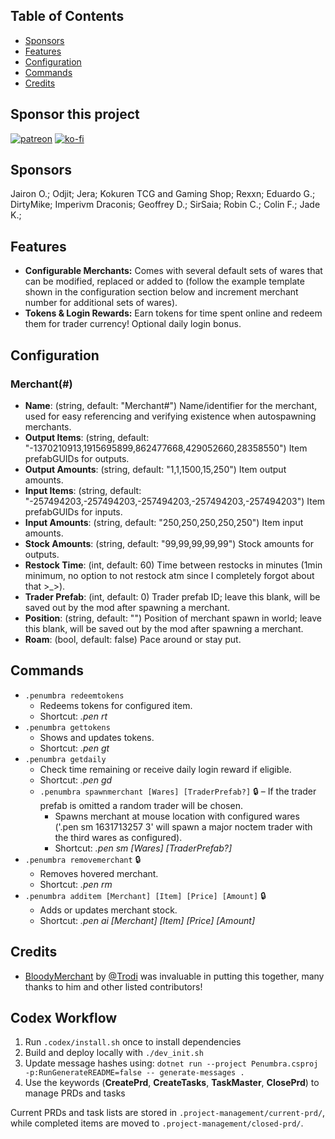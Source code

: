## Table of Contents

- [Sponsors](#sponsors)
- [Features](#features)
- [Configuration](#configuration)
- [Commands](#commands)
- [Credits](#credits)

## Sponsor this project

[![patreon](https://i.imgur.com/u6aAqeL.png)](https://www.patreon.com/join/4865914)  [![ko-fi](https://ko-fi.com/img/githubbutton_sm.svg)](https://ko-fi.com/zfolmt)

## Sponsors

Jairon O.; Odjit; Jera; Kokuren TCG and Gaming Shop; Rexxn; Eduardo G.; DirtyMike; Imperivm Draconis; Geoffrey D.; SirSaia; Robin C.; Colin F.; Jade K.;

## Features

- **Configurable Merchants:** Comes with several default sets of wares that can be modified, replaced or added to (follow the example template shown in the configuration section below and increment merchant number for additional sets of wares).
- **Tokens & Login Rewards:** Earn tokens for time spent online and redeem them for trader currency! Optional daily login bonus.

## Configuration

### Merchant(#)
- **Name**: (string, default: "Merchant#")
  Name/identifier for the merchant, used for easy referencing and verifying existence when autospawning merchants.
- **Output Items**: (string, default: "-1370210913,1915695899,862477668,429052660,28358550")
  Item prefabGUIDs for outputs.
- **Output Amounts**: (string, default: "1,1,1500,15,250")
  Item output amounts.
- **Input Items**: (string, default: "-257494203,-257494203,-257494203,-257494203,-257494203")
  Item prefabGUIDs for inputs.
- **Input Amounts**: (string, default: "250,250,250,250,250")
  Item input amounts.
- **Stock Amounts**: (string, default: "99,99,99,99,99")
  Stock amounts for outputs.
- **Restock Time**: (int, default: 60)
  Time between restocks in minutes (1min minimum, no option to not restock atm since I completely forgot about that >_>).
- **Trader Prefab**: (int, default: 0)
  Trader prefab ID; leave this blank, will be saved out by the mod after spawning a merchant.
- **Position**: (string, default: "")
  Position of merchant spawn in world; leave this blank, will be saved out by the mod after spawning a merchant.
- **Roam**: (bool, default: false)
  Pace around or stay put.

## Commands
- `.penumbra redeemtokens`
  - Redeems tokens for configured item.
  - Shortcut: *.pen rt*
- `.penumbra gettokens`
  - Shows and updates tokens.
  - Shortcut: *.pen gt*
- `.penumbra getdaily`
  - Check time remaining or receive daily login reward if eligible.
  - Shortcut: *.pen gd*
  - `.penumbra spawnmerchant [Wares] [TraderPrefab?]` 🔒 – If the trader prefab is omitted a random trader will be chosen.
    - Spawns merchant at mouse location with configured wares ('.pen sm 1631713257 3' will spawn a major noctem trader with the third wares as configured).
    - Shortcut: *.pen sm [Wares] [TraderPrefab?]*
- `.penumbra removemerchant` 🔒
  - Removes hovered merchant.
  - Shortcut: *.pen rm*
- `.penumbra additem [Merchant] [Item] [Price] [Amount]` 🔒
  - Adds or updates merchant stock.
  - Shortcut: *.pen ai [Merchant] [Item] [Price] [Amount]*

## Credits

- [BloodyMerchant](https://github.com/oscarpedrero/BloodyMerchant) by [@Trodi](https://github.com/oscarpedrero) was invaluable in putting this together, many thanks to him and other listed contributors!

## Codex Workflow

1. Run `.codex/install.sh` once to install dependencies
2. Build and deploy locally with `./dev_init.sh`
3. Update message hashes using:
   `dotnet run --project Penumbra.csproj -p:RunGenerateREADME=false -- generate-messages .`
4. Use the keywords (**CreatePrd**, **CreateTasks**, **TaskMaster**, **ClosePrd**) to manage PRDs and tasks

Current PRDs and task lists are stored in `.project-management/current-prd/`, while completed items are moved to `.project-management/closed-prd/`.
